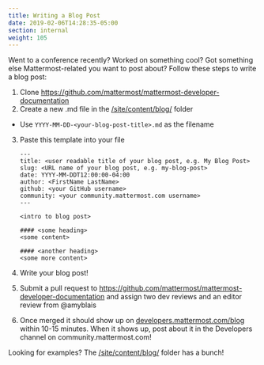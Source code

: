 ```yaml
---
title: Writing a Blog Post
date: 2019-02-06T14:28:35-05:00
section: internal
weight: 105
---
```


Went to a conference recently? Worked on something cool? Got something else Mattermost-related you want to post about? Follow these steps to write a blog post:

1. Clone https://github.com/mattermost/mattermost-developer-documentation 
2. Create a new .md file in the [/site/content/blog/](https://github.com/mattermost/mattermost-developer-documentation/tree/master/site/content/blog) folder
  - Use `YYYY-MM-DD-<your-blog-post-title>.md` as the filename

3. Paste this template into your file

   ```
   ---
   title: <user readable title of your blog post, e.g. My Blog Post>
   slug: <URL name of your blog post, e.g. my-blog-post>
   date: YYYY-MM-DDT12:00:00-04:00
   author: <FirstName LastName>
   github: <your GitHub username>
   community: <your community.mattermost.com username>
   ---

   <intro to blog post>

   #### <some heading>
   <some content>

   #### <another heading>
   <some more content>
   ```

4. Write your blog post!
5. Submit a pull request to https://github.com/mattermost/mattermost-developer-documentation and assign two dev reviews and an editor review from @amyblais
6. Once merged it should show up on [developers.mattermost.com/blog](https://developers.mattermost.com/blog) within 10-15 minutes. When it shows up, post about it in the Developers channel on community.mattermost.com!

Looking for examples? The [/site/content/blog/](https://github.com/mattermost/mattermost-developer-documentation/tree/master/site/content/blog) folder has a bunch!
